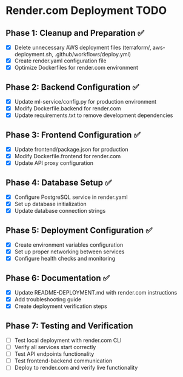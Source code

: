 # Render.com Deployment TODO

## Phase 1: Cleanup and Preparation ✅
- [x] Delete unnecessary AWS deployment files (terraform/, aws-deployment.sh, .github/workflows/deploy.yml)
- [x] Create render.yaml configuration file
- [x] Optimize Dockerfiles for render.com environment

## Phase 2: Backend Configuration ✅
- [x] Update ml-service/config.py for production environment
- [x] Modify Dockerfile.backend for render.com
- [x] Update requirements.txt to remove development dependencies

## Phase 3: Frontend Configuration ✅
- [x] Update frontend/package.json for production
- [x] Modify Dockerfile.frontend for render.com
- [x] Update API proxy configuration

## Phase 4: Database Setup ✅
- [x] Configure PostgreSQL service in render.yaml
- [x] Set up database initialization
- [x] Update database connection strings

## Phase 5: Deployment Configuration ✅
- [x] Create environment variables configuration
- [x] Set up proper networking between services
- [x] Configure health checks and monitoring

## Phase 6: Documentation ✅
- [x] Update README-DEPLOYMENT.md with render.com instructions
- [x] Add troubleshooting guide
- [x] Create deployment verification steps

## Phase 7: Testing and Verification
- [ ] Test local deployment with render.com CLI
- [ ] Verify all services start correctly
- [ ] Test API endpoints functionality
- [ ] Test frontend-backend communication
- [ ] Deploy to render.com and verify live functionality

